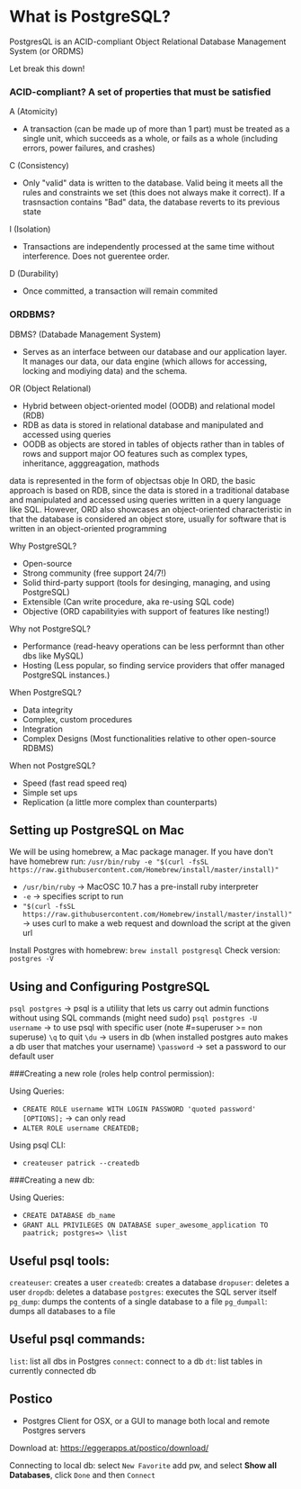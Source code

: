 # What is PostgreSQL?

PostgresQL is an ACID-compliant Object Relational Database Management System (or ORDMS)

Let break this down! 

### ACID-compliant? A set of properties that must be satisfied

A (Atomicity)
- A transaction (can be made up of more than 1 part) must be treated as a single unit, which succeeds as a whole, or fails as a whole (including errors, power failures, and crashes)

C (Consistency)
- Only "valid" data is written to the database. Valid being it meets all the rules and constraints we set (this does not always make it correct). If a trasnsaction contains "Bad" data, the database reverts to its previous state

I (Isolation)
- Transactions are independently processed at the same time without interference. Does not guerentee order.

D (Durability)
- Once committed, a transaction will remain commited

### ORDBMS?

DBMS? (Databade Management System)
- Serves as an interface between our database and our application layer. It manages our data, our data engine (which allows for accessing, locking and modiying data) and the schema. 

OR (Object Relational)
- Hybrid between object-oriented model (OODB) and relational model (RDB)
- RDB as data is stored in relational database and manipulated and accessed using queries
- OODB as objects are stored in tables of objects rather than in tables of rows and support major OO features such as complex types, inheritance, agggreagation, mathods

 data is represented in the form of objectsas obje
In ORD, the basic approach is based on RDB, since the data is stored in a traditional database and manipulated and accessed using queries written in a query language like SQL. However, ORD also showcases an object-oriented characteristic in that the database is considered an object store, usually for software that is written in an object-oriented programming

Why PostgreSQL?
- Open-source
- Strong community (free support 24/7!)
- Solid third-party support (tools for desinging, managing, and using PostgreSQL)
- Extensible (Can write procedure, aka re-using SQL code)
- Objective (ORD capabilityies with support of features like nesting!)

Why not PostgreSQL?
- Performance (read-heavy operations can be less performnt than other dbs like MySQL)
- Hosting (Less popular, so finding service providers that offer managed PostgreSQL instances.)

When PostgreSQL?
- Data integrity
- Complex, custom procedures
- Integration
- Complex Designs (Most functionalities relative to other open-source RDBMS)

When not PostgreSQL?
- Speed (fast read speed req)
- Simple set ups
- Replication (a little more complex than counterparts)


## Setting up PostgreSQL on Mac

We will be using homebrew, a Mac package manager. 
If you have don't have homebrew run: `/usr/bin/ruby -e "$(curl -fsSL https://raw.githubusercontent.com/Homebrew/install/master/install)"`
- `/usr/bin/ruby` -> MacOSC 10.7 has a pre-install ruby interpreter
- `-e` -> specifies script to run
- `"$(curl -fsSL https://raw.githubusercontent.com/Homebrew/install/master/install)"` -> uses curl to make a web request and download the script at the given url

Install Postgres with homebrew: `brew install postgresql`
Check version: `postgres -V`

## Using and Configuring PostgreSQL

`psql postgres` -> psql is a utiliity that lets us carry out admin functions without using SQL commands (might need sudo) 
`psql postgres -U username` -> to use psql with specific user (note #=superuser >= non superuse)
`\q` to quit
`\du` -> users in db (when installed postgres auto makes a db user that matches your username)
`\password` -> set a password to our default user

###Creating a new role (roles help control permission):

Using Queries:
- `CREATE ROLE username WITH LOGIN PASSWORD 'quoted password' [OPTIONS];` -> can only read
- `ALTER ROLE username CREATEDB;`

Using psql CLI:
- `createuser patrick --createdb`

###Creating a new db:

Using Queries:
- `CREATE DATABASE db_name`
- `GRANT ALL PRIVILEGES ON DATABASE super_awesome_application TO paatrick; postgres=> \list`

## Useful psql tools:
`createuser`: creates a user
`createdb`: creates a database
`dropuser`: deletes a user
`dropdb`: deletes a database
`postgres`: executes the SQL server itself
`pg_dump`: dumps the contents of a single database to a file
`pg_dumpall`: dumps all databases to a file

## Useful psql commands:
`list`: list all dbs in Postgres
`connect`: connect to a db
`dt`: list tables in currently connected db

## Postico
- Postgres Client for OSX, or a GUI to manage both local and remote Postgres servers

Download at: https://eggerapps.at/postico/download/

Connecting to local db: select `New Favorite` add pw, and select **Show all Databases**, click `Done` and then `Connect`



